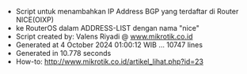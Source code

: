 - Script untuk menambahkan IP Address BGP yang terdaftar di Router NICE(OIXP)
- ke RouterOS dalam ADDRESS-LIST dengan nama "nice"
- Script created by: Valens Riyadi @ www.mikrotik.co.id
- Generated at 4 October 2024 01:00:12 WIB ... 10747 lines
- Generated in 10.778 seconds
- How-to: http://www.mikrotik.co.id/artikel_lihat.php?id=23
